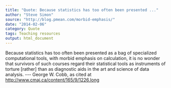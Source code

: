 ```yaml
---
title: "Quote: Because statistics has too often been presented ..."
author: "Steve Simon"
source: "http://blog.pmean.com/morbid-emphasis/"
date: "2014-02-06"
category: Quote
tags: Teaching resources
output: html_document
---
```


Because statistics has too often been presented as a bag of specialized
computational tools, with morbid emphasis on calculation, it is no
wonder that survivors of such courses regard their statistical tools as
instruments of torture \[rather\] than as diagnostic aids in the art and
science of data analysis. --- George W. Cobb, as cited at
<http://www.cmaj.ca/content/165/9/1226.long>


